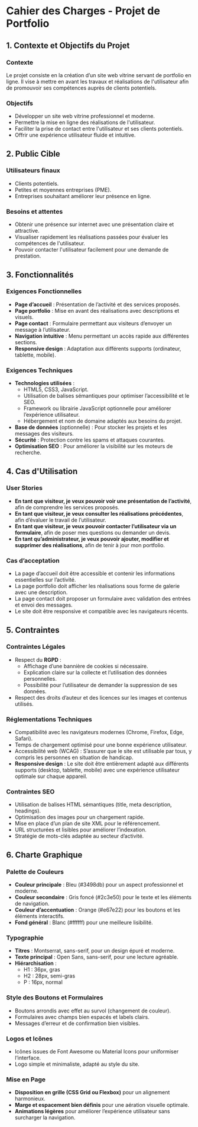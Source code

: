 # Cahier des Charges - Projet de Portfolio

## 1. Contexte et Objectifs du Projet

### Contexte

Le projet consiste en la création d’un site web vitrine servant de portfolio en ligne. Il vise à mettre en avant les travaux et réalisations de l'utilisateur afin de promouvoir ses compétences auprès de clients potentiels.

### Objectifs

- Développer un site web vitrine professionnel et moderne.
- Permettre la mise en ligne des réalisations de l'utilisateur.
- Faciliter la prise de contact entre l'utilisateur et ses clients potentiels.
- Offrir une expérience utilisateur fluide et intuitive.

## 2. Public Cible

### Utilisateurs finaux

- Clients potentiels.
- Petites et moyennes entreprises (PME).
- Entreprises souhaitant améliorer leur présence en ligne.

### Besoins et attentes

- Obtenir une présence sur internet avec une présentation claire et attractive.
- Visualiser rapidement les réalisations passées pour évaluer les compétences de l'utilisateur.
- Pouvoir contacter l'utilisateur facilement pour une demande de prestation.

## 3. Fonctionnalités

### Exigences Fonctionnelles

- **Page d’accueil** : Présentation de l’activité et des services proposés.
- **Page portfolio** : Mise en avant des réalisations avec descriptions et visuels.
- **Page contact** : Formulaire permettant aux visiteurs d’envoyer un message à l’utilisateur.
- **Navigation intuitive** : Menu permettant un accès rapide aux différentes sections.
- **Responsive design** : Adaptation aux différents supports (ordinateur, tablette, mobile).

### Exigences Techniques

- **Technologies utilisées** :
  - HTML5, CSS3, JavaScript.
  - Utilisation de balises sémantiques pour optimiser l’accessibilité et le SEO.
  - Framework ou librairie JavaScript optionnelle pour améliorer l’expérience utilisateur.
  - Hébergement et nom de domaine adaptés aux besoins du projet.
- **Base de données** (optionnelle) : Pour stocker les projets et les messages des visiteurs.
- **Sécurité** : Protection contre les spams et attaques courantes.
- **Optimisation SEO** : Pour améliorer la visibilité sur les moteurs de recherche.

## 4. Cas d'Utilisation

### User Stories

- **En tant que visiteur, je veux pouvoir voir une présentation de l’activité**, afin de comprendre les services proposés.
- **En tant que visiteur, je veux consulter les réalisations précédentes**, afin d’évaluer le travail de l’utilisateur.
- **En tant que visiteur, je veux pouvoir contacter l’utilisateur via un formulaire**, afin de poser mes questions ou demander un devis.
- **En tant qu’administrateur, je veux pouvoir ajouter, modifier et supprimer des réalisations**, afin de tenir à jour mon portfolio.

### Cas d’acceptation

- La page d’accueil doit être accessible et contenir les informations essentielles sur l’activité.
- La page portfolio doit afficher les réalisations sous forme de galerie avec une description.
- La page contact doit proposer un formulaire avec validation des entrées et envoi des messages.
- Le site doit être responsive et compatible avec les navigateurs récents.

## 5. Contraintes

### Contraintes Légales

- Respect du **RGPD** :
  - Affichage d’une bannière de cookies si nécessaire.
  - Explication claire sur la collecte et l’utilisation des données personnelles.
  - Possibilité pour l’utilisateur de demander la suppression de ses données.
- Respect des droits d’auteur et des licences sur les images et contenus utilisés.

### Réglementations Techniques

- Compatibilité avec les navigateurs modernes (Chrome, Firefox, Edge, Safari).
- Temps de chargement optimisé pour une bonne expérience utilisateur.
- Accessibilité web (WCAG) : S’assurer que le site est utilisable par tous, y compris les personnes en situation de handicap.
- **Responsive design** : Le site doit être entièrement adapté aux différents supports (desktop, tablette, mobile) avec une expérience utilisateur optimale sur chaque appareil.

### Contraintes SEO

- Utilisation de balises HTML sémantiques (title, meta description, headings).
- Optimisation des images pour un chargement rapide.
- Mise en place d’un plan de site XML pour le référencement.
- URL structurées et lisibles pour améliorer l’indexation.
- Stratégie de mots-clés adaptée au secteur d’activité.

## 6. Charte Graphique

### Palette de Couleurs

- **Couleur principale** : Bleu (#3498db) pour un aspect professionnel et moderne.
- **Couleur secondaire** : Gris foncé (#2c3e50) pour le texte et les éléments de navigation.
- **Couleur d’accentuation** : Orange (#e67e22) pour les boutons et les éléments interactifs.
- **Fond général** : Blanc (#ffffff) pour une meilleure lisibilité.

### Typographie

- **Titres** : Montserrat, sans-serif, pour un design épuré et moderne.
- **Texte principal** : Open Sans, sans-serif, pour une lecture agréable.
- **Hiérarchisation** :
  - H1 : 36px, gras
  - H2 : 28px, semi-gras
  - P : 16px, normal

### Style des Boutons et Formulaires

- Boutons arrondis avec effet au survol (changement de couleur).
- Formulaires avec champs bien espacés et labels clairs.
- Messages d’erreur et de confirmation bien visibles.

### Logos et Icônes

- Icônes issues de Font Awesome ou Material Icons pour uniformiser l’interface.
- Logo simple et minimaliste, adapté au style du site.

### Mise en Page

- **Disposition en grille (CSS Grid ou Flexbox)** pour un alignement harmonieux.
- **Marge et espacement bien définis** pour une aération visuelle optimale.
- **Animations légères** pour améliorer l’expérience utilisateur sans surcharger la navigation.

